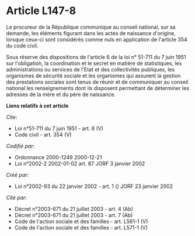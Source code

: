 # Article L147-8

Le procureur de la République communique au conseil national, sur sa demande, les éléments figurant dans les actes de
naissance d'origine, lorsque ceux-ci sont considérés comme nuls en application de l'article 354 du code civil.

Sous réserve des dispositions de l'article 6 de la loi n° 51-711 du 7 juin 1951 sur l'obligation, la coordination et le
secret en matière de statistiques, les administrations ou services de l'Etat et des collectivités publiques, les organismes
de sécurité sociale et les organismes qui assurent la gestion des prestations sociales sont tenus de réunir et de communiquer
au conseil national les renseignements dont ils disposent permettant de déterminer les adresses de la mère et du père de
naissance.

**Liens relatifs à cet article**

_Cite_:

  - Loi n°51-711 du 7 juin 1951 - art. 6 (V)
  - Code civil - art. 354 (V)

_Codifié par_:

  - Ordonnance 2000-1249 2000-12-21
  - Loi n°2002-2 2002-01-02 art. 87 JORF 3 janvier 2002

_Créé par_:

  - Loi n°2002-93 du 22 janvier 2002 - art. 1 () JORF 23 janvier 2002

_Cité par_:

  - Décret n°2003-671 du 21 juillet 2003 - art. 4 (Ab)
  - Décret n°2003-671 du 21 juillet 2003 - art. 7 (Ab)
  - Code de l'action sociale et des familles - art. L561-1 (V)
  - Code de l'action sociale et des familles - art. L571-1 (V)

